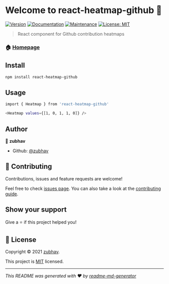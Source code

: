 # Welcome to react-heatmap-github 👋

[![Version](https://img.shields.io/npm/v/react-heatmap-github.svg)](https://www.npmjs.com/package/react-heatmap-github)
[![Documentation](https://img.shields.io/badge/documentation-yes-brightgreen.svg)](https://github.com/zubhav/react-heatmap-github#readme)
[![Maintenance](https://img.shields.io/badge/Maintained%3F-yes-green.svg)](https://github.com/zubhav/react-heatmap-github/graphs/commit-activity)
[![License: MIT](https://img.shields.io/github/license/zubhav/react-heatmap-github)](https://github.com/zubhav/react-heatmap-github/blob/master/LICENSE)

> React component for Github contribution heatmaps

### 🏠 [Homepage](https://github.com/zubhav/react-heatmap-github#readme)

## Install

```sh
npm install react-heatmap-github
```

## Usage

```sh
import { Heatmap } from 'react-heatmap-github'

<Heatmap values={[1, 0, 1, 1, 0]} />
```

## Author

👤 **zubhav**

- Github: [@zubhav](https://github.com/zubhav)

## 🤝 Contributing

Contributions, issues and feature requests are welcome!

Feel free to check [issues page](https://github.com/zubhav/react-heatmap-github/issues). You can also take a look at the [contributing guide](https://github.com/zubhav/react-heatmap-github/blob/master/CONTRIBUTING.md).

## Show your support

Give a ⭐️ if this project helped you!

## 📝 License

Copyright © 2021 [zubhav](https://github.com/zubhav).

This project is [MIT](https://github.com/zubhav/react-heatmap-github/blob/master/LICENSE) licensed.

---

_This README was generated with ❤️ by [readme-md-generator](https://github.com/kefranabg/readme-md-generator)_
